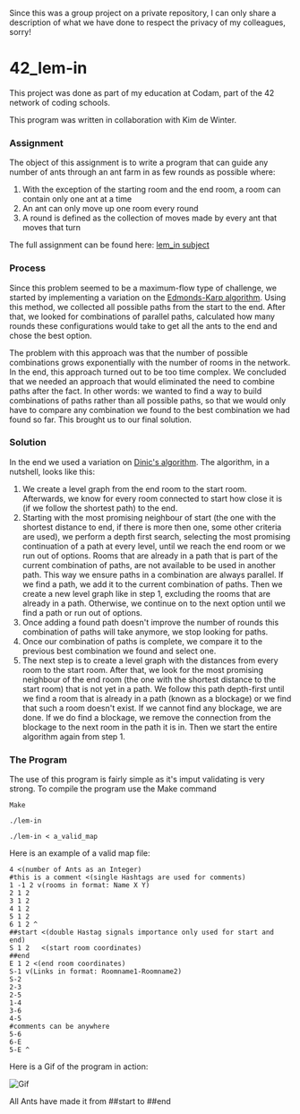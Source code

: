 Since this was a group project on a private repository, I can only share a description of what we have done to respect the privacy of my colleagues, sorry!

# 42_lem-in


This project was done as part of my education at Codam, part of the 42 network of coding schools.

This program was written in collaboration with Kim de Winter.

<h3>Assignment</h3>

The object of this assignment is to write a program that can guide any number of ants through an ant farm in as few rounds as possible where:
1. With the exception of the starting room and the end room, a room can contain only one ant at a time
2. An ant can only move up one room every round
3. A round is defined as the collection of moves made by every ant that moves that turn

The full assignment can be found here: [lem_in subject](https://github.com/LER1990/42_subjects/blob/master/lem-in.en.pdf)

<h3>Process</h3>

Since this problem seemed to be a maximum-flow type of challenge, we started by implementing a variation on the [Edmonds-Karp algorithm](https://en.wikipedia.org/wiki/Edmonds%E2%80%93Karp_algorithm).
Using this method, we collected all possible paths from the start to the end. After that, we looked for combinations of parallel paths, calculated how many rounds these
configurations would take to get all the ants to the end and chose the best option.

The problem with this approach was that the number of possible combinations grows exponentially with the number of rooms in the network. In the end, this approach turned 
out to be too time complex. We concluded that we needed an approach that would eliminated the need to combine paths after the fact. In other words: we wanted to find a way
to build combinations of paths rather than all possible paths, so that we would only have to compare any combination we found to the best combination we had found so far. 
This brought us to our final solution.

<h3>Solution</h3>

In the end we used a variation on [Dinic's algorithm](https://en.wikipedia.org/wiki/Dinic%27s_algorithm). The algorithm, in a nutshell, looks like this:
1. We create a level graph from the end room to the start room.  
Afterwards, we know for every room connected to start how close it is (if we follow the shortest path) to the end.
2. Starting with the most promising neighbour of start (the one with the shortest distance to end, if there is more then one, some other criteria are used),
we perform a depth first search, selecting the most promising continuation of a path at every level, until we reach the end room or we run out of options.
Rooms that are already in a path that is part of the current combination of paths, are not available to be used in another path. This way we ensure paths in a 
combination are always parallel.
  If we find a path, we add it to the current combination of paths. Then we create a new level graph like in step 1, excluding the rooms that are already in a path.
  Otherwise, we continue on to the next option until we find a path or run out of options.
3. Once adding a found path doesn't improve the number of rounds this combination of paths will take anymore, we stop looking for paths.
4. Once our combination of paths is complete, we compare it to the previous best combination we found and select one.
5. The next step is to create a level graph with the distances from every room to the start room. After that, we look for the most promising neighbour of the end room 
(the one with the shortest distance to the start room) that is not yet in a path. We follow this path depth-first until we find a room that is already in a path (known 
as a blockage) or we find that such a room doesn't exist. If we cannot find any blockage, we are done. If we do find a blockage, we remove the connection from the
blockage to the next room in the path it is in. Then we start the entire algorithm again from step 1.

<h3>The Program</h3>

The use of this program is fairly simple as it's imput validating is very strong. To compile the program use the Make command

```
Make

./lem-in

./lem-in < a_valid_map
```

Here is an example of a valid map file:

```
4 <(number of Ants as an Integer)
#this is a comment <(single Hashtags are used for comments)
1 -1 2 v(rooms in format: Name X Y)
2 1 2
3 1 2
4 1 2
5 1 2
6 1 2 ^
##start <(double Hastag signals importance only used for start and end)
S 1 2	<(start room coordinates)
##end
E 1 2 <(end room coordinates)
S-1 v(Links in format: Roomname1-Roomname2)
S-2
2-3
2-5
1-4
3-6
4-5
#comments can be anywhere
5-6
6-E
5-E ^
```

Here is a Gif of the program in action:

![Gif](https://media.giphy.com/media/LBGVIkyEdvkykcwRQL/giphy.gif)

All Ants have made it from ##start to ##end
